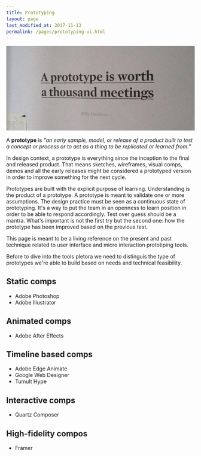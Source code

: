 ```yaml
---
title: Prototyping
layout: page
last_modified_at: 2017-11-13
permalink: /pages/prototyping-ui.html
---
```


![](images/prototyping-cover.jpg)

A **prototype** is *"an early sample, model, or release of a product built to test a concept or process or to act as a thing to be replicated or learned from."*

In design context, a prototype is everything since the inception to the final and released product. That means sketches, wireframes, visual comps, demos and all the early releases might be considered a prototyped version in order to improve something for the next cycle.

Prototypes are built with the explicit purpose of learning. Understanding is the product of a prototype. A prototype is meant to validate one or more assumptions. The design practice must be seen as a continuous state of prototyping. It's a way to put the team in an openness to learn position in order to be able to respond accordingly. Test over guess should be a mantra. What's important is not the first try but the second one: how the prototype has been improved based on the previous test.



This page is meant to be a living reference on the present and past technique related to user interface and micro interaction prototiping tools.

Before to dive into the tools pletora we need to distinguis the type of prototypes we're able to build based on needs and technical feasibility.

## Static comps

- Adobe Photoshop
- Adobe Illustrator

## Animated comps

- Adobe After Effects

## Timeline based comps

- Adobe Edge Animate
- Google Web Designer
- Tumult Hype

## Interactive comps

- Quartz Composer

## High-fidelity compos

- Framer